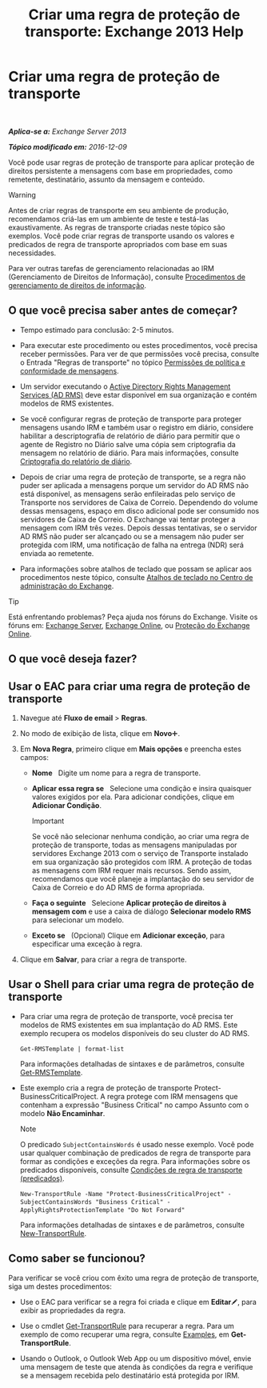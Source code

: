﻿---
title: 'Criar uma regra de proteção de transporte: Exchange 2013 Help'
TOCTitle: Criar uma regra de proteção de transporte
ms:assetid: 3a857185-ee16-4ee7-9e57-8be95f7e753a
ms:mtpsurl: https://technet.microsoft.com/pt-br/library/Dd302432(v=EXCHG.150)
ms:contentKeyID: 50485397
ms.date: 05/22/2018
mtps_version: v=EXCHG.150
ms.translationtype: MT
---

# Criar uma regra de proteção de transporte

 

_**Aplica-se a:** Exchange Server 2013_

_**Tópico modificado em:** 2016-12-09_

Você pode usar regras de proteção de transporte para aplicar proteção de direitos persistente a mensagens com base em propriedades, como remetente, destinatário, assunto da mensagem e conteúdo.


> [!WARNING]
> Antes de criar regras de transporte em seu ambiente de produção, recomendamos criá-las em um ambiente de teste e testá-las exaustivamente. As regras de transporte criadas neste tópico são exemplos. Você pode criar regras de transporte usando os valores e predicados de regra de transporte apropriados com base em suas necessidades.



Para ver outras tarefas de gerenciamento relacionadas ao IRM (Gerenciamento de Direitos de Informação), consulte [Procedimentos de gerenciamento de direitos de informação](information-rights-management-procedures-exchange-2013-help.md).

## O que você precisa saber antes de começar?

  - Tempo estimado para conclusão: 2-5 minutos.

  - Para executar este procedimento ou estes procedimentos, você precisa receber permissões. Para ver de que permissões você precisa, consulte o Entrada "Regras de transporte" no tópico [Permissões de política e conformidade de mensagens](messaging-policy-and-compliance-permissions-exchange-2013-help.md).

  - Um servidor executando o [Active Directory Rights Management Services (AD RMS)](https://technet.microsoft.com/en-us/library/hh831364.aspx) deve estar disponível em sua organização e contém modelos de RMS existentes.

  - Se você configurar regras de proteção de transporte para proteger mensagens usando IRM e também usar o registro em diário, considere habilitar a descriptografia de relatório de diário para permitir que o agente de Registro no Diário salve uma cópia sem criptografia da mensagem no relatório de diário. Para mais informações, consulte [Criptografia do relatório de diário](journal-report-decryption-exchange-2013-help.md).

  - Depois de criar uma regra de proteção de transporte, se a regra não puder ser aplicada a mensagens porque um servidor do AD RMS não está disponível, as mensagens serão enfileiradas pelo serviço de Transporte nos servidores de Caixa de Correio. Dependendo do volume dessas mensagens, espaço em disco adicional pode ser consumido nos servidores de Caixa de Correio. O Exchange vai tentar proteger a mensagem com IRM três vezes. Depois dessas tentativas, se o servidor AD RMS não puder ser alcançado ou se a mensagem não puder ser protegida com IRM, uma notificação de falha na entrega (NDR) será enviada ao remetente.

  - Para informações sobre atalhos de teclado que possam se aplicar aos procedimentos neste tópico, consulte [Atalhos de teclado no Centro de administração do Exchange](keyboard-shortcuts-in-the-exchange-admin-center-exchange-online-protection-help.md).


> [!TIP]
> Está enfrentando problemas? Peça ajuda nos fóruns do Exchange. Visite os fóruns em: <A href="https://go.microsoft.com/fwlink/p/?linkid=60612">Exchange Server</A>, <A href="https://go.microsoft.com/fwlink/p/?linkid=267542">Exchange Online</A>, ou <A href="https://go.microsoft.com/fwlink/p/?linkid=285351">Proteção do Exchange Online</A>.



## O que você deseja fazer?

## Usar o EAC para criar uma regra de proteção de transporte

1.  Navegue até **Fluxo de email** \> **Regras**.

2.  No modo de exibição de lista, clique em **Novo**![Ícone Adicionar](images/JJ218640.c1e75329-d6d7-4073-a27d-498590bbb558(EXCHG.150).gif "Ícone Adicionar").

3.  Em **Nova Regra**, primeiro clique em **Mais opções** e preencha estes campos:
    
      - **Nome**   Digite um nome para a regra de transporte.
    
      - **Aplicar essa regra se**   Selecione uma condição e insira quaisquer valores exigidos por ela. Para adicionar condições, clique em **Adicionar Condição**.
        

        > [!IMPORTANT]
        > Se você não selecionar nenhuma condição, ao criar uma regra de proteção de transporte, todas as mensagens manipuladas por servidores Exchange 2013&nbsp;com o serviço de Transporte instalado em sua organização são protegidos com IRM. A proteção de todas as mensagens com IRM requer mais recursos. Sendo assim, recomendamos que você planeje a implantação do seu servidor de Caixa de Correio e do AD&nbsp;RMS de forma apropriada.

    
      - **Faça o seguinte**   Selecione **Aplicar proteção de direitos à mensagem com** e use a caixa de diálogo **Selecionar modelo RMS** para selecionar um modelo.
    
      - **Exceto se**   (Opcional) Clique em **Adicionar exceção**, para especificar uma exceção à regra.

4.  Clique em **Salvar**, para criar a regra de transporte.

## Usar o Shell para criar uma regra de proteção de transporte

  - Para criar uma regra de proteção de transporte, você precisa ter modelos de RMS existentes em sua implantação do AD RMS. Este exemplo recupera os modelos disponíveis do seu cluster do AD RMS.
    
        Get-RMSTemplate | format-list
    
    Para informações detalhadas de sintaxes e de parâmetros, consulte [Get-RMSTemplate](https://technet.microsoft.com/pt-br/library/dd297960\(v=exchg.150\)).

  - Este exemplo cria a regra de proteção de transporte Protect-BusinessCriticalProject. A regra protege com IRM mensagens que contenham a expressão "Business Critical" no campo Assunto com o modelo **Não Encaminhar**.
    

    > [!NOTE]
    > O predicado <CODE>SubjectContainsWords</CODE> é usado nesse exemplo. Você pode usar qualquer combinação de predicados de regra de transporte para formar as condições e exceções da regra. Para informações sobre os predicados disponíveis, consulte <A href="mail-flow-rule-conditions-and-exceptions-predicates-in-exchange-2013-exchange-2013-help.md">Condições de regra de transporte (predicados)</A>.

    
        New-TransportRule -Name "Protect-BusinessCriticalProject" -SubjectContainsWords "Business Critical" -ApplyRightsProtectionTemplate "Do Not Forward"
    
    Para informações detalhadas de sintaxes e de parâmetros, consulte [New-TransportRule](https://technet.microsoft.com/pt-br/library/bb125138\(v=exchg.150\)).

## Como saber se funcionou?

Para verificar se você criou com êxito uma regra de proteção de transporte, siga um destes procedimentos:

  - Use o EAC para verificar se a regra foi criada e clique em **Editar**![Ícone de edição](images/JJ218640.6f53ccb2-1f13-4c02-bea0-30690e6ea71d(EXCHG.150).gif "Ícone de edição"), para exibir as propriedades da regra.

  - Use o cmdlet [Get-TransportRule](https://technet.microsoft.com/pt-br/library/aa998585\(v=exchg.150\)) para recuperar a regra. Para um exemplo de como recuperar uma regra, consulte [Examples](https://technet.microsoft.com/pt-br/aa998585\(exchg.150\)#examples), em **Get-TransportRule**.

  - Usando o Outlook, o Outlook Web App ou um dispositivo móvel, envie uma mensagem de teste que atenda às condições da regra e verifique se a mensagem recebida pelo destinatário está protegida por IRM.

